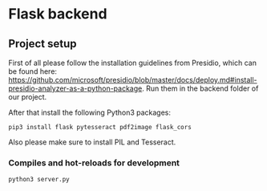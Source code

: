 # Flask backend

## Project setup
First of all please follow the installation guidelines from Presidio, which can be found here: https://github.com/microsoft/presidio/blob/master/docs/deploy.md#install-presidio-analyzer-as-a-python-package. Run them in the backend folder of our project.

After that install the following Python3 packages:

```
pip3 install flask pytesseract pdf2image flask_cors
```

Also please make sure to install PIL and Tesseract.

### Compiles and hot-reloads for development
```
python3 server.py
```
